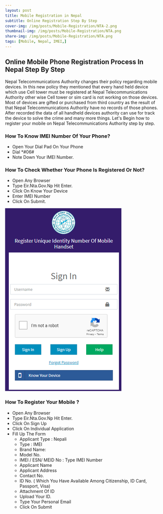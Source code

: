```yaml
---
layout: post
title: Mobile Registration in Nepal
subtitle: Online Registration Step By Step
cover-img: /img/posts/Mobile-Registration/NTA-2.png
thumbnail-img: /img/posts/Mobile-Registration/NTA.png
share-img: /img/posts/Mobile-Registration/NTA.png
tags: [Mobile, Nepal, IMEI,]
---
```

## Online Mobile Phone Registration Process In Nepal Step By Step
Nepal Telecommunications Authority changes their policy regarding mobile devices. In this new policy they mentioned that every hand held device which use Cell tower must be registered at Nepal Telecommunications Authority other wise Cell tower or sim card is not working on those devices. Most of devices are gifted or purchased from third country as the result of that Nepal Telecommunications Authority have no records of those phones. After recorded the data of all handheld devices authority can use for track the device to solve the crime and many more things. Let's Begin how to register your mobile on Nepal Telecommunications Authority step by step.

### How To Know IMEI Number Of Your Phone?
- Open Your Dial Pad On Your Phone
- Dial *#06#
- Note Down Your IMEI Number.

### How To Check Whether Your Phone Is Registered Or Not?
- Open Any Browser
- Type Eir.Nta.Gov.Np Hit Enter.
- Click On Know Your Device
- Enter IMEI Number
- Click On Submit.

![NTA](/img/posts/Mobile-Registration/NTA.png)

### How To Register Your Mobile ?
- Open Any Browser
- Type Eir.Nta.Gov.Np Hit Enter.
- Click On Sign Up
- Click On Individual Application
- Fill Up The Form
    - Applicant Type : Nepali
    - Type : IMEI
    - Brand Name: 
    - Model No.
    - IMEI / ESN/ MEID No : Type IMEI Number
    - Applicant Name
    - Applicant Address
    - Contact No.
    - ID No. ( Which You Have Available Among Citizenship, ID Card, Passport, Visa)
    - Attachment Of ID
    - Upload Your ID.
    - Type Your Personal Email
    - Click On Submit